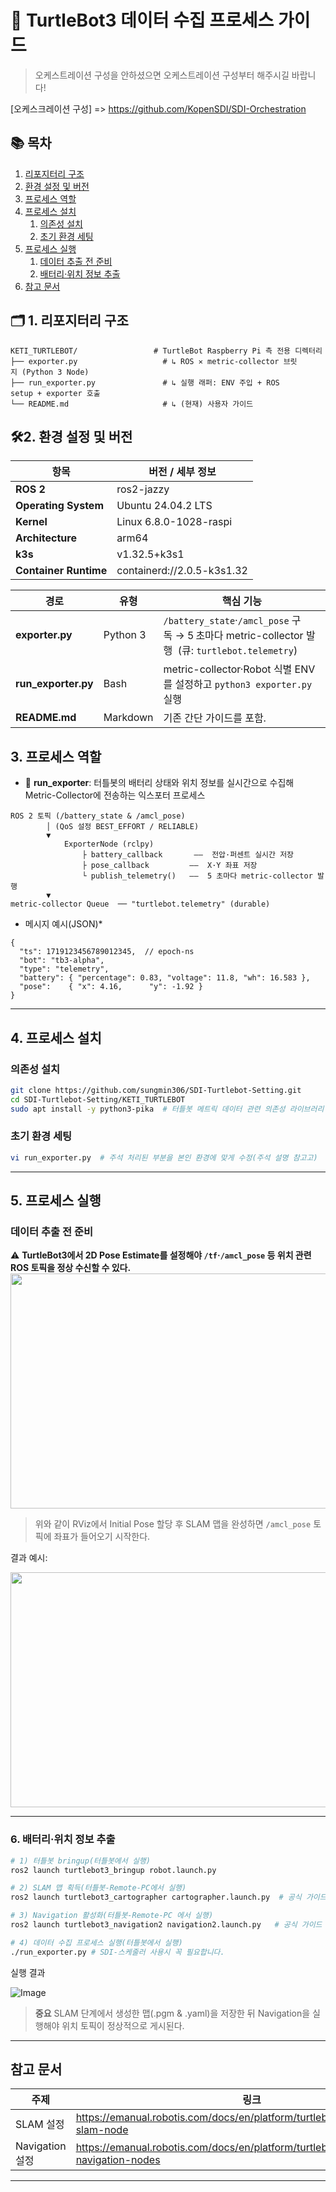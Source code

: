 # 🤖 TurtleBot3 데이터 수집 프로세스 가이드

> 오케스트레이션 구성을 안하셨으면 오케스트레이션 구성부터 해주시길 바랍니다!

[오케스크레이션 구성] => https://github.com/KopenSDI/SDI-Orchestration

## 📚 목차
1. [리포지터리 구조](#리포지터리-구조)
2. [환경 설정 및 버전](#환경-설정-및-버전)
3. [프로세스 역할](#프로세스-역할)
4. [프로세스 설치](#프로세스-설치)
   1. [의존성 설치](#의존성-설치)
   2. [초기 환경 세팅](#초기-환경-세팅)
5. [프로세스 실행](#프로세스-실행)
   1. [데이터 추출 전 준비](#데이터-추출-전-준비)
   2. [배터리·위치 정보 추출](#배터리위치-정보-추출)
6. [참고 문서](#참고-문서)

## 🗂️ 1. 리포지터리 구조

```text
KETI_TURTLEBOT/                 # TurtleBot Raspberry Pi 측 전용 디렉터리
├── exporter.py                   # ↳ ROS ✕ metric-collector 브릿지 (Python 3 Node)
├── run_exporter.py               # ↳ 실행 래퍼: ENV 주입 + ROS setup + exporter 호출
└── README.md                     # ↳ (현재) 사용자 가이드
```

## 🛠️2. 환경 설정 및 버전


| 항목                  | 버전 / 세부 정보                             |
| --------------------- | ------------------------------------------- |
| **ROS 2**             | ros2-jazzy                                  |
| **Operating System**  | Ubuntu 24.04.2 LTS                           |
| **Kernel**            | Linux 6.8.0-1028-raspi                    |
| **Architecture**      | arm64                                       |
| **k3s**               | v1.32.5+k3s1                                |
| **Container Runtime** | containerd://2.0.5-k3s1.32                  |


| 경로                                 | 유형       | 핵심 기능                                                                                                  |
| ---------------------------------- | -------- | ------------------------------------------------------------------------------------------------------ |
| **exporter.py**                    | Python 3 | `/battery_state`·`/amcl_pose` 구독 → 5 초마다 metric-collector 발행  (큐: `turtlebot.telemetry`)|
| **run\_exporter.py**               | Bash     | metric-collector·Robot 식별 ENV를 설정하고 `python3 exporter.py` 실행                          |
| **README.md**                      | Markdown | 기존 간단 가이드를 포함.    

## 3. 프로세스 역할
- 📡 **run_exporter**: 터틀봇의 배터리 상태와 위치 정보를 실시간으로 수집해 Metric-Collector에 전송하는 익스포터 프로세스

```
ROS 2 토픽 (/battery_state & /amcl_pose)
        │ (QoS 설정 BEST_EFFORT / RELIABLE)
        ▼
            ExporterNode (rclpy)
                ├ battery_callback       ——  전압·퍼센트 실시간 저장
                ├ pose_callback         ——  X·Y 좌표 저장
                └ publish_telemetry()   ——  5 초마다 metric-collector 발행
        ▼
metric-collector Queue  ── "turtlebot.telemetry" (durable)
```

- 메시지 예시(JSON)\*

```jsonc
{
  "ts": 1719123456789012345,  // epoch‑ns
  "bot": "tb3-alpha",
  "type": "telemetry",
  "battery": { "percentage": 0.83, "voltage": 11.8, "wh": 16.583 },
  "pose":    { "x": 4.16,      "y": -1.92 }
}
```

---
## 4. 프로세스 설치 <a id="프로세스-설치"></a>

### 의존성 설치 <a id="의존성-설치"></a>

```bash
git clone https://github.com/sungmin306/SDI-Turtlebot-Setting.git
cd SDI-Turtlebot-Setting/KETI_TURTLEBOT
sudo apt install -y python3-pika  # 터틀봇 메트릭 데이터 관련 의존성 라이브러리 설치
```

### 초기 환경 세팅 <a id="초기-환경-세팅"></a>

```bash
vi run_exporter.py  # 주석 처리된 부분을 본인 환경에 맞게 수정(주석 설명 참고고)
```


---
## 5. 프로세스 실행 <a id="프로세스-실행"></a>

### 데이터 추출 전 준비 <a id="데이터-추출-전-준비"></a>

⚠️ **TurtleBot3에서 2D Pose Estimate를 설정해야 `/tf`·`/amcl_pose` 등 위치 관련 ROS 토픽을 정상 수신할 수 있다.**
<img src="https://github.com/user-attachments/assets/2c3cbdc2-4001-448c-bcc9-4ebeb48377a6" width="600" height="376"/>




> 위와 같이 RViz에서 Initial Pose 할당 후 SLAM 맵을 완성하면 `/amcl_pose` 토픽에 좌표가 들어오기 시작한다.

결과 예시:

<img src="https://github.com/user-attachments/assets/d4d36a0c-2e0a-4367-afcc-348d2e74a3f3" width="600" height="376"/>

---
### 6. 배터리·위치 정보 추출 <a id="배터리위치-정보-추출"></a>

```bash
# 1) 터틀봇 bringup(터틀봇에서 실행)
ros2 launch turtlebot3_bringup robot.launch.py

# 2) SLAM 맵 획득(터틀봇-Remote-PC에서 실행)
ros2 launch turtlebot3_cartographer cartographer.launch.py  # 공식 가이드 참고

# 3) Navigation 활성화(터틀봇-Remote-PC 에서 실행)
ros2 launch turtlebot3_navigation2 navigation2.launch.py   # 공식 가이드 참고

# 4) 데이터 수집 프로세스 실행(터틀봇에서 실행)
./run_exporter.py # SDI-스케줄러 사용시 꼭 필요합니다.
```

실행 결과

![Image](https://github.com/user-attachments/assets/a9cebf17-2d5f-4f56-a9f9-5f15f6ef1c07)

> **중요** SLAM 단계에서 생성한 맵(.pgm & .yaml)을 저장한 뒤 Navigation을 실행해야 위치 토픽이 정상적으로 게시된다.

---
## 참고 문서 <a id="참고-문서"></a>

| 주제 | 링크 |
|------|------|
| SLAM 설정 | <https://emanual.robotis.com/docs/en/platform/turtlebot3/slam/#run-slam-node> |
| Navigation 설정 | <https://emanual.robotis.com/docs/en/platform/turtlebot3/navigation/#run-navigation-nodes> |

---


